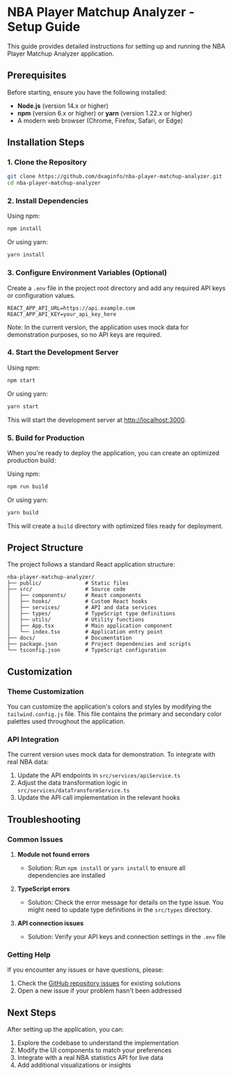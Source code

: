 # NBA Player Matchup Analyzer - Setup Guide

This guide provides detailed instructions for setting up and running the NBA Player Matchup Analyzer application.

## Prerequisites

Before starting, ensure you have the following installed:

- **Node.js** (version 14.x or higher)
- **npm** (version 6.x or higher) or **yarn** (version 1.22.x or higher)
- A modern web browser (Chrome, Firefox, Safari, or Edge)

## Installation Steps

### 1. Clone the Repository

```bash
git clone https://github.com/dxaginfo/nba-player-matchup-analyzer.git
cd nba-player-matchup-analyzer
```

### 2. Install Dependencies

Using npm:
```bash
npm install
```

Or using yarn:
```bash
yarn install
```

### 3. Configure Environment Variables (Optional)

Create a `.env` file in the project root directory and add any required API keys or configuration values.

```
REACT_APP_API_URL=https://api.example.com
REACT_APP_API_KEY=your_api_key_here
```

Note: In the current version, the application uses mock data for demonstration purposes, so no API keys are required.

### 4. Start the Development Server

Using npm:
```bash
npm start
```

Or using yarn:
```bash
yarn start
```

This will start the development server at [http://localhost:3000](http://localhost:3000).

### 5. Build for Production

When you're ready to deploy the application, you can create an optimized production build:

Using npm:
```bash
npm run build
```

Or using yarn:
```bash
yarn build
```

This will create a `build` directory with optimized files ready for deployment.

## Project Structure

The project follows a standard React application structure:

```
nba-player-matchup-analyzer/
├── public/              # Static files
├── src/                 # Source code
│   ├── components/      # React components
│   ├── hooks/           # Custom React hooks
│   ├── services/        # API and data services
│   ├── types/           # TypeScript type definitions
│   ├── utils/           # Utility functions
│   ├── App.tsx          # Main application component
│   └── index.tsx        # Application entry point
├── docs/                # Documentation
├── package.json         # Project dependencies and scripts
└── tsconfig.json        # TypeScript configuration
```

## Customization

### Theme Customization

You can customize the application's colors and styles by modifying the `tailwind.config.js` file. This file contains the primary and secondary color palettes used throughout the application.

### API Integration

The current version uses mock data for demonstration. To integrate with real NBA data:

1. Update the API endpoints in `src/services/apiService.ts`
2. Adjust the data transformation logic in `src/services/dataTransformService.ts`
3. Update the API call implementation in the relevant hooks

## Troubleshooting

### Common Issues

1. **Module not found errors**
   - Solution: Run `npm install` or `yarn install` to ensure all dependencies are installed

2. **TypeScript errors**
   - Solution: Check the error message for details on the type issue. You might need to update type definitions in the `src/types` directory.

3. **API connection issues**
   - Solution: Verify your API keys and connection settings in the `.env` file

### Getting Help

If you encounter any issues or have questions, please:

1. Check the [GitHub repository issues](https://github.com/dxaginfo/nba-player-matchup-analyzer/issues) for existing solutions
2. Open a new issue if your problem hasn't been addressed

## Next Steps

After setting up the application, you can:

1. Explore the codebase to understand the implementation
2. Modify the UI components to match your preferences
3. Integrate with a real NBA statistics API for live data
4. Add additional visualizations or insights